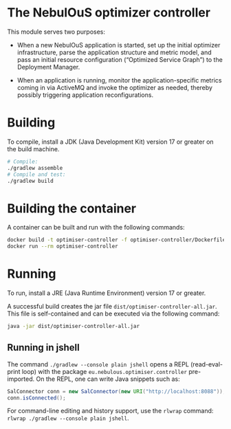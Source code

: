 # The NebulOuS optimizer controller

This module serves two purposes:

- When a new NebulOuS application is started, set up the initial optimizer
  infrastructure, parse the application structure and metric model, and pass
  an initial resource configuration (“Optimized Service Graph”) to the
  Deployment Manager.

- When an application is running, monitor the application-specific metrics
  coming in via ActiveMQ and invoke the optimizer as needed, thereby possibly
  triggering application reconfigurations.

# Building

To compile, install a JDK (Java Development Kit) version 17 or greater on the build machine.

```sh
# Compile:
./gradlew assemble
# Compile and test:
./gradlew build
```

# Building the container

A container can be built and run with the following commands:

```sh
docker build -t optimiser-controller -f optimiser-controller/Dockerfile .
docker run --rm optimiser-controller
```

# Running

To run, install a JRE (Java Runtime Environment) version 17 or greater.

A successful build creates the jar file `dist/optimiser-controller-all.jar`.
This file is self-contained and can be executed via the following command:

```sh
java -jar dist/optimiser-controller-all.jar
```

## Running in jshell

The command `./gradlew --console plain jshell` opens a REPL (read-eval-print
loop) with the package `eu.nebulous.optimiser.controller` pre-imported.  On
the REPL, one can write Java snippets such as:

```java
SalConnector conn = new SalConnector(new URI("http://localhost:8088"));
conn.isConnected();
```

For command-line editing and history support, use the `rlwrap` command:
`rlwrap ./gradlew --console plain jshell`.
